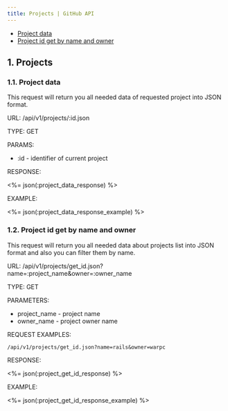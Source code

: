 ```yaml
---
title: Projects | GitHub API
---
```


* <a href="#project-data">Project data</a>
* <a href="#project-id-get-by-name-and-owner">Project id get by name and owner</a>

## 1. Projects

### 1.1. Project data

This request will return you all needed data of requested project into JSON format.

URL: /api/v1/projects/:id.json

TYPE: GET

PARAMS:

* :id - identifier of current project

RESPONSE:

<%= json(:project_data_response) %>

EXAMPLE:

<%= json(:project_data_response_example) %>

### 1.2. Project id get by name and owner

This request will return you all needed data about projects list into JSON format and also you can filter them by name.

URL: /api/v1/projects/get_id.json?name=:project_name&owner=:owner_name

TYPE: GET

PARAMETERS:

* project_name - project name
* owner_name - project owner name

REQUEST EXAMPLES:

    /api/v1/projects/get_id.json?name=rails&owner=warpc

RESPONSE:

<%= json(:project_get_id_response) %>

EXAMPLE:

<%= json(:project_get_id_response_example) %>

